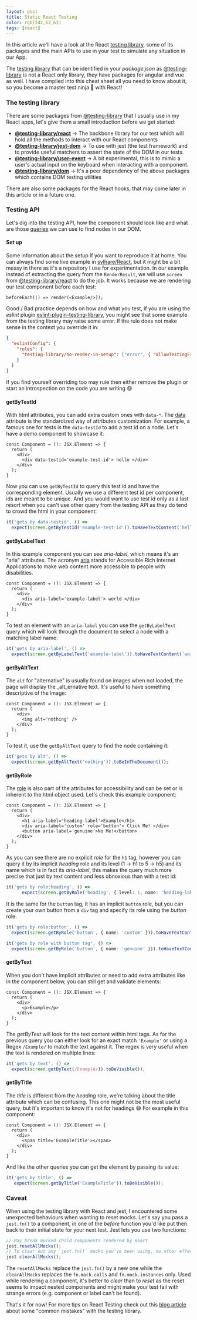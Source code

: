 ```yaml
---
layout: post
title: Static React Testing
color: rgb(242,62,61)
tags: [react]
---
```


In this article we'll have a look at the React [testing library], some of its packages and the main APIs to use in
your test to simulate any situation in our App.

The [testing library] that can be identified in your _package.json_ as [@testing-library] is not a React only library,
they have packages for angular and vue as well.
I have compiled into this cheat sheet all you need to know about it, so you become a master test ninja 🥷 with React!

### The testing library

There are some packages from [@testing-library] that I usually use in my React apps, let's give them a small
introduction before we get started:

- **[@testing-library/react]** → The backbone library for our test which will hold all the methods to interact with our
  React components
- **[@testing-library/jest-dom]** → To use with jest (the test framework) and to provide useful matchers to assert the state
  of the DOM in our tests.
- **[@testing-library/user-event]** → A bit experimental, this is to mimic a user's actual input on the keyboard when
  interacting with a component.
- **[@testing-library/dom]** → It's a peer dependency of the above packages which contains DOM testing utilities

There are also some packages for the React hooks, that may come later in this article or in a future one.

### Testing API

Let's dig into the testing API, how the component should look like and what are those [queries] we can use to find
nodes in our DOM.

#### Set up

Some information about the setup if you want to reproduce it at home. You can always find some live example in
[sylhare/React], but it might be a bit messy in there as it's a repository I use for experimentation.
In our example instead of extracting the query from the `RenderResult`, we will use `screen`
from [@testing-library/react]
to do the job. It works because we are rendering our test component before each test:

```tsx
beforeEach(() => render(<Example/>));
```

Good / Bad practice depends on how and what you test, if you are using the _eslint_
plugin [eslint-plugin-testing-library],
you might see that some example from the testing library may raise some error. If the rule does not make sense in the
context you override it in:

```json
{
  "eslintConfig": {
    "rules": {
      "testing-library/no-render-in-setup": ["error", { "allowTestingFrameworkSetupHook": "beforeEach" }]
    }
  }  
}
```

If you find yourself overriding too may rule then either remove the plugin or start an introspection on the code you 
are writing 😅

#### getByTestId

With html attributes, you can add extra custom ones with `data-*`. The [data] attribute is the standardized way of 
attributes customization. For example, a famous one for tests is the `data-testId` to add a test id on a node.
Let's have a demo component to showcase it:

```tsx
const Component = (): JSX.Element => {
  return (
    <div>
      <div data-testid='example-test-id'> hello </div>
    </div>
  );
}
```

Now you can use `getByTestId` to query this test id and have the corresponding element. Usually we use a different test
id per component, ids are meant to be unique. And you would want to use test id only as a last resort when you can't
use other query from the testing API as they do tend to crowd the html in your component:

```ts
it('gets by data-testid', () =>
  expect(screen.getByTestId('example-test-id')).toHaveTextContent('hello'));
```

#### getByLabelText

In this example component you can see _aria-label_, which means it's an "aria" attributes. The acronym [aria] stands for
Accessible Rich Internet Applications to make web content more accessible to people with disabilities.

```tsx
const Component = (): JSX.Element => {
  return (
    <div>
      <div aria-label='example-label'> world </div>
    </div>
  );
}
```

To test an element with an `aria-label` you can use the `getByLabelText` query which will look through the document to 
select a node with a matching label name:

```ts
it('gets by aria-label', () =>
  expect(screen.getByLabelText('example-label')).toHaveTextContent('world'));
```

#### getByAltText

The `alt` for "alternative" is usually found on images when not loaded, the page will display the _alt_ernative text.
It's useful to have something descriptive of the image:

```tsx
const Component = (): JSX.Element => {
  return (
    <div>
      <img alt='nothing' />
    </div>
  );
}
```

To test it, use the `getByAltText` query to find the node containing it:

```ts
it('gets by alt', () =>
  expect(screen.getByAltText('nothing')).toBeInTheDocument());
```

#### getByRole

The [role] is also part of the attributes for accessibility and can be set or is inherent to the html object used.
Let's check this example component:

```tsx
const Component = (): JSX.Element => {
  return (
    <div>
      <h1 aria-label='heading-label'>Example</h1>
      <div aria-label='custom' role='button'> Click Me! </div>
      <button aria-label='genuine'>No Me!</button>
    </div>
  );
}
```

As you can see there are no explicit _role_ for the `h1` tag, however you can query it by its implicit _heading_ role
and its level (1 -> h1 to 5 -> h5) and its name which is in fact its _aria-label_, this makes the query much more 
precise that just by text content and less obnoxious than with a test id:

```ts
it('gets by role:heading', () =>
      expect(screen.getByRole('heading', { level: 1, name: 'heading-label' })).toHaveTextContent('Example'));
```

It is the same for the `button` tag, it has an implicit `button` role, but you can create your own button from a `div` 
tag and specify its role using the _button_ role. 

```ts
it('gets by role:button', () =>
  expect(screen.getByRole('button', { name: 'custom' })).toHaveTextContent('Click Me!'));

it('gets by role with button tag', () =>
  expect(screen.getByRole('button', { name: 'genuine' })).toHaveTextContent('No Me!'));
```

#### getByText

When you don't have implicit attributes or need to add extra attributes like in the component below, 
you can still get and validate elements:

```tsx
const Component = (): JSX.Element => {
  return (
    <div>
      <p>Example</p>
    </div>
  );
}
```

The _getByText_ will look for the text content within html tags. As for the previous query you can either look for 
an exact match `'Example'` or using a Regex `/Example/` to match the text against it.
The regex is very useful when the text is rendered on multiple lines:

```ts
it('gets by text', () =>
  expect(screen.getByText(/Example/)).toBeVisible());
```

#### getByTitle

The _title_ is different from the _heading_ role, we're talking about the title attribute which can be confusing.
This one might not be the most useful query, but it's important to know it's not for headings 😅
For example in this component:

```tsx
const Component = (): JSX.Element => {
  return (
    <div>
      <span title='ExampleTitle'></span>
    </div>
  );
}
```

And like the other queries you can get the element by passing its value:

```ts
it('gets by title', () =>
   expect(screen.getByTitle('ExampleTitle')).toBeVisible());
```

### Caveat

When using the testing library with React and jest, I encountered some unexpected behaviours when wanting to reset mocks.
Let's say you pass a `jest.fn()` to a component, in one of the _before_ function you'd like put then back to their
initial state for your next test.
Jest lets you use two functions:

```js
// May break mocked child components rendered by React
jest.resetAllMocks();
// To clear out any `jest.fn()` mocks you've been using, no after effects
jest.clearAllMocks();
```

The `resetAllMocks` replace the `jest.fn()` by a new one while the `clearAllMocks` replaces the `fn.mock.calls` and
`fn.mock.instances` only.
Used while rendering a component, it's better to _clear_ than to _reset_ as the reset seems to impact nested components
and might make your test fail with strange errors (e.g. component or label can't be found).

That's it for now! For more tips on React Testing check out this [blog article] about some "common mistakes" with the 
testing library.


[testing library]: https://testing-library.com/docs/
[@testing-library]: https://www.npmjs.com/org/testing-library
[@testing-library/react]: https://www.npmjs.com/package/@testing-library/react
[@testing-library/jest-dom]: https://www.npmjs.com/package/@testing-library/jest-dom
[@testing-library/user-event]: https://www.npmjs.com/package/@testing-library/user-event
[@testing-library/dom]: https://www.npmjs.com/package/@testing-library/dom
[queries]: https://testing-library.com/docs/queries/about
[eslint-plugin-testing-library]: https://github.com/testing-library/eslint-plugin-testing-library
[sylhare/React]: https://github.com/sylhare/React
[data]: https://developer.mozilla.org/en-US/docs/Learn/HTML/Howto/Use_data_attributes
[aria]: https://developer.mozilla.org/en-US/docs/Web/Accessibility/ARIA
[role]: https://developer.mozilla.org/en-US/docs/Web/Accessibility/ARIA/Roles
[blog article]: https://kentcdodds.com/blog/common-mistakes-with-react-testing-library
